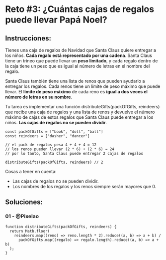 # Reto #3: ¿Cuántas cajas de regalos puede llevar Papá Noel?

## Instrucciones:

Tienes una caja de regalos de Navidad que Santa Claus quiere entregar a los niños. **Cada regalo está representado por una cadena**. Santa Claus tiene un trineo que puede llevar un **peso limitado**, y cada regalo dentro de la caja tiene un peso que es igual al número de letras en el nombre del regalo.

Santa Claus también tiene una lista de renos que pueden ayudarlo a entregar los regalos. Cada renos tiene un límite de peso máximo que puede llevar. El **límite de peso máximo** de cada reno es **igual a dos veces el número de letras en su nombre**.

Tu tarea es implementar una función distributeGifts(packOfGifts, reindeers) que recibe una caja de regalos y una lista de renos y devuelve el número máximo de cajas de estos regalos que Santa Claus puede entregar a los niños. **Las cajas de regalos no se pueden dividir**.

```JS
const packOfGifts = ["book", "doll", "ball"]
const reindeers = ["dasher", "dancer"]

// el pack de regalos pesa 4 + 4 + 4 = 12
// los renos pueden llevar (2 * 6) + (2 * 6) = 24
// por lo tanto, Santa Claus puede entregar 2 cajas de regalos

distributeGifts(packOfGifts, reindeers) // 2
```

Cosas a tener en cuenta:

- Las cajas de regalos no se pueden dividir.
- Los nombres de los regalos y los renos siempre serán mayores que 0.

## Soluciones:

### 01 - @Pixelao

```JS
function distributeGifts(packOfGifts, reindeers) {
  return Math.floor(
    reindeers.map((reno) => reno.length * 2).reduce((a, b) => a + b) /
      packOfGifts.map((regalo) => regalo.length).reduce((a, b) => a + b)
  );
}
```
